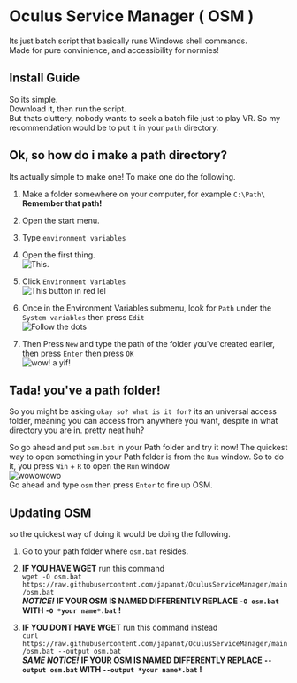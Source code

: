 # Oculus Service Manager ( OSM )
Its just batch script that basically runs Windows shell commands.\
Made for pure convinience, and accessibility for normies!

## Install Guide
So its simple.\
Download it, then run the script.
\
But thats cluttery, nobody wants to seek a batch file just to play VR.
So my recommendation would be to put it in your `path` directory.

## Ok, so how do i make a path directory?
 Its actually simple to make one!
 To make one do the following.
1. Make a folder somewhere on your computer, for example `C:\Path\` **Remember that path!**
2. Open the start menu.
3. Type `environment variables`
4. Open the first thing.\
![This.](https://cdn.discordapp.com/attachments/863762897205198908/902975334880804864/chrome_MsfkG8kjE3.png)

6. Click `Environment Variables`\
![This button in red lel](https://cdn.discordapp.com/attachments/863762897205198908/902975798670151760/unknown.png)

7. Once in the Environment Variables submenu, look for `Path` under the `System variables` then press `Edit`\
![Follow the dots](https://media.discordapp.net/attachments/863762897205198908/902976930205290536/unknown.png)

8. Then Press `New` and type the path of the folder you've created earlier, then press `Enter` then press `OK`\
![wow! a yif!](https://cdn.discordapp.com/attachments/863762897205198908/902977678783705098/jtl9vNx4bw.gif)

## Tada! you've a path folder!
So you might be asking `okay so? what is it for?` its an universal access folder, meaning you can access from anywhere you want, despite in what directory you are in. pretty neat huh?

So go ahead and put `osm.bat` in your Path folder and try it now!
The quickest way to open something in your Path folder is from the `Run` window.
So to do it, you press `Win` + `R` to open the `Run` window\
![wowowowo](https://cdn.discordapp.com/attachments/863762897205198908/902979944924188682/unknown.png)
\
Go ahead and type `osm` then press `Enter` to fire up OSM.

## Updating OSM
so the quickest way of doing it would be doing the following.

1. Go to your path folder where `osm.bat` resides.

2. **IF YOU HAVE WGET** run this command\
`wget -O osm.bat https://raw.githubusercontent.com/japannt/OculusServiceManager/main/osm.bat`\
***NOTICE!***
**IF YOUR OSM IS NAMED DIFFERENTLY REPLACE `-O osm.bat` WITH `-O *your name*.bat` !**

2. **IF YOU DONT HAVE WGET** run this command instead\
`curl https://raw.githubusercontent.com/japannt/OculusServiceManager/main/osm.bat --output osm.bat`\
***SAME NOTICE!***
**IF YOUR OSM IS NAMED DIFFERENTLY REPLACE `--output osm.bat` WITH `--output *your name*.bat` !**
